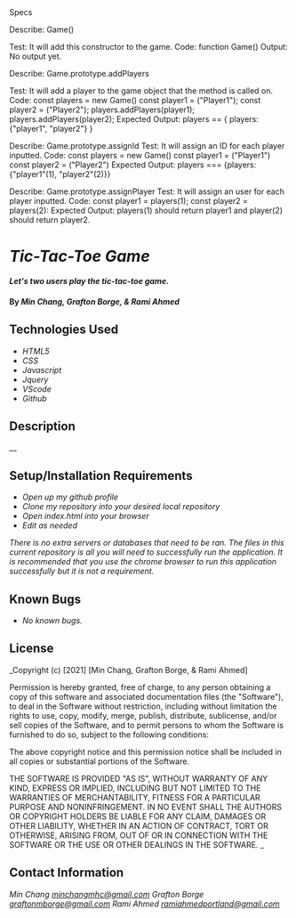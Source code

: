 ## 
  
Specs

Describe: Game()

Test: It will add this constructor to the game.
Code: function Game()
Output: No output yet.

Describe: Game.prototype.addPlayers

Test: It will add a player to the game object that the method is called on.
Code:
const players = new Game()
const player1 = ("Player1");
const player2 = ("Player2");
players.addPlayers(player1);
players.addPlayers(player2);
Expected Output:
players == {
  players: {"player1", "player2"}
} 

Describe: Game.prototype.assignId
Test: It will assign an ID for each player inputted.
Code: 
const players = new Game()
const player1 = ("Player1")
const player2 = ("Player2")
Expected Output:
players === {players: {"player1"(1), "player2"(2)}}

Describe: Game.prototype.assignPlayer
Test: It will assign an user for each player inputted.
Code: 
const player1 = players(1);
const player2 = players(2):
Expected Output:
players(1) should return player1 and player(2) should return player2. 



# _Tic-Tac-Toe Game_

#### _Let's two users play the tic-tac-toe game._

#### By _**Min Chang, Grafton Borge, & Rami Ahmed**_

## Technologies Used

* _HTML5_
* _CSS_
* _Javascript_
* _Jquery_
* _VScode_
* _Github_

## Description

__

## Setup/Installation Requirements

* _Open up my github profile_
* _Clone my repository into your desired local repository_
* _Open index.html into your browser_
* _Edit as needed_

_There is no extra servers or databases that need to be ran. The files in this current repository is all you will need to successfully run the application. It is recommended that you use the chrome browser to run this application successfully but it is not a requirement._

## Known Bugs

* _No known bugs._

## License

_Copyright (c) [2021] [Min Chang, Grafton Borge, & Rami Ahmed]

Permission is hereby granted, free of charge, to any person obtaining a copy
of this software and associated documentation files (the "Software"), to deal
in the Software without restriction, including without limitation the rights
to use, copy, modify, merge, publish, distribute, sublicense, and/or sell
copies of the Software, and to permit persons to whom the Software is
furnished to do so, subject to the following conditions:

The above copyright notice and this permission notice shall be included in all
copies or substantial portions of the Software.

THE SOFTWARE IS PROVIDED "AS IS", WITHOUT WARRANTY OF ANY KIND, EXPRESS OR
IMPLIED, INCLUDING BUT NOT LIMITED TO THE WARRANTIES OF MERCHANTABILITY,
FITNESS FOR A PARTICULAR PURPOSE AND NONINFRINGEMENT. IN NO EVENT SHALL THE
AUTHORS OR COPYRIGHT HOLDERS BE LIABLE FOR ANY CLAIM, DAMAGES OR OTHER
LIABILITY, WHETHER IN AN ACTION OF CONTRACT, TORT OR OTHERWISE, ARISING FROM,
OUT OF OR IN CONNECTION WITH THE SOFTWARE OR THE USE OR OTHER DEALINGS IN THE
SOFTWARE.
_

## Contact Information

_Min Chang <minchangmhc@gmail.com>_
_Grafton Borge <graftonmborge@gmail.com>_
_Rami Ahmed <ramiahmedportland@gmail.com>_